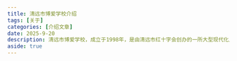 ```yaml
---
title: 清远市博爱学校介绍
tags: [关于]
categories: [介绍文章]
date: 2025-9-20
description: 清远市博爱学校，成立于1998年，是由清远市红十字会创办的一所大型现代化民办学校，集幼儿园、小学、初中和高中于一体。
aside: true
---
```


<script setup>
import About from "@/views/School.vue"
</script>

<About />
